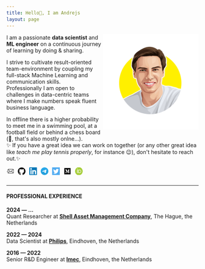 ```yaml
---
title: Hello👋, I am Andrejs
layout: page
---
```


<style>
    .contacts-list {
        list-style-type: none; /* Remove bullet points */
        padding: 0; /* Remove default padding */
        display: flex; /* Use flexbox */
    }
    .contacts-list li {
        margin-bottom: 10px; /* Adjust the margin between list items */
        margin-right: 10px; /* Add some spacing between icons */
    }
    .contacts-list a {
        text-decoration: none; /* Remove underline */
        color: inherit; /* Use the default text color */
        cursor: pointer; /* Change cursor to pointer */
        display: inline-block
    }

    .contacts-list a::after {
            content: ''; /* Ensure no content is displayed */
            display: none; /* Hide the default external link indicator */
        }
    .ui-icon-extlink {display:none}

</style>
<!-- ### Hello👋, I am Andrejs -->
<img style="float: right; margin: auto;" src="assets/images/profile.png" width="250px"/>
<p>
I am a passionate <strong>data scientist</strong> and <strong>ML engineer</strong> on a continuous journey of learning by doing & sharing.<br>

I strive to cultivate result-oriented team-environment by coupling my full-stack Machine Learning and communication skills. <br>
Professionally I am open to challenges in data-centric teams where I make numbers speak fluent business language.<br>

In offline there is a higher probability to meet me in a swimming pool, at a football field or behind a chess board (🫣, that's also mostly onlne...).<br>
✨ If you have a great idea we can work on together (or any other great idea like *teach me play tennis properly*, for instance 😉), don't hesitate to reach out.✨


</p>

<!-- <h3>CONTACTS & SOCIALS</h3> -->
<ul class="contacts-list">
    <li>
        <a href="mailto:andrejs.fedjajevs@outlook.com">
            <img src="assets/images/icons/email.png" alt="Email icon" style="width: 20px; height: 20px;">
        </a>
    </li>
    <li>
        <a href="https://github.com/fluentnumbers" class="external" target="_blank">
            <img src="assets/images/icons/github.png" alt="GitHub icon" style="width: 20px; height: 20px;">
        </a>
    </li>
    <li>
        <a class="external" href="https://www.linkedin.com/in/fedjajevs" target="_blank">
            <img src="assets/images/icons/linkedin.png" alt="LinkedIn icon" style="width: 20px; height: 20px;">
        </a>
    </li>
    <li>
        <a class="external" href="https://t.me/fluentnumbers" target="_blank">
            <img src="assets/images/icons/telegram.png" alt="Telegram icon" style="width: 20px; height: 20px;">
        </a>
    </li>
    <li>
        <a class="external" href="https://x.com/fluentnumbers" target="_blank">
            <img src="assets/images/icons/twitter.png" alt="Twitter icon" style="width: 20px; height: 20px;">
        </a>
    </li>
    <li>
        <a class="external" href="https://medium.com/@fluentnumbers" target="_blank">
            <img src="assets/images/icons/medium.png" alt="Medium icon" style="width: 20px; height: 20px;">
        </a>
    </li>
    <li>
        <a class="external" href="https://orcid.org/0000-0002-3047-9329" target="_blank">
            <img src="assets/images/icons/orcid.png" alt="ORCID icon" style="width: 20px; height: 20px;">
        </a>
    </li>
</ul>


---

<h4>PROFESSIONAL EXPERIENCE</h4>

<strong>2024 &mdash; ... </strong><br>
Quant Researcher at <strong><a href="https://samco.shell.com/">Shell Asset Management Company</a></strong>, The Hague, the Netherlands<br>

<strong>2022 &mdash; 2024 </strong><br>
Data Scientist at <strong><a href="https://www.philips.com/a-w/about.html">Philips</a></strong>, Eindhoven, the Netherlands<br>

<strong>2016 &mdash; 2022</strong><br>
Senior R&D Engineer at <strong><a href="https://www.imec-int.com/en">Imec</a></strong>, Eindhoven, the Netherlands
